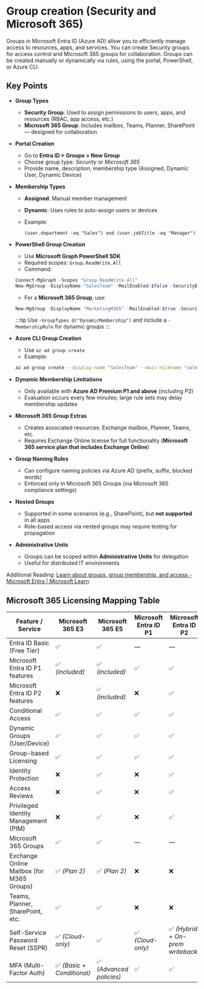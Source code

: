 # Group creation (Security and Microsoft 365)

Groups in Microsoft Entra ID (Azure AD) allow you to efficiently manage access to resources, apps, and services. You can create Security groups for access control and Microsoft 365 groups for collaboration. Groups can be created manually or dynamically via rules, using the portal, PowerShell, or Azure CLI.

## Key Points

- **Group Types**
  - **Security Group**: Used to assign permissions to users, apps, and resources (RBAC, app access, etc.)
  - **Microsoft 365 Group**: Includes mailbox, Teams, Planner, SharePoint — designed for collaboration
- **Portal Creation**
  - Go to **Entra ID > Groups > New Group**
  - Choose group type: _Security_ or _Microsoft 365_
  - Provide name, description, membership type (Assigned, Dynamic User, Dynamic Device)
- **Membership Types**
  - **Assigned**: Manual member management
  - **Dynamic**: Uses rules to auto-assign users or devices
  - Example:

    ```text title="Example Rule"
    (user.department -eq "Sales") and (user.jobTitle -eq "Manager")
    ```

- **PowerShell Group Creation**
  - Use **Microsoft Graph PowerShell SDK**
  - Required scopes: `Group.ReadWrite.All`
  - Command:

  ```powershell title="PowerShell"
  Connect-MgGraph -Scopes "Group.ReadWrite.All"
  New-MgGroup -DisplayName "SalesTeam" -MailEnabled:$false -SecurityEnabled:$true -MailNickname "salesteam" -GroupTypes @()
  ```

  - For a **Microsoft 365 Group**, use:

  ```powershell title="PowerShell"
  New-MgGroup -DisplayName "MarketingM365" -MailEnabled:$true -SecurityEnabled:$false -MailNickname "marketingm365" -GroupTypes @("Unified")
  ```

  :::tip
  Use `-GroupTypes @("DynamicMembership")` and include a `-MembershipRule` for dynamic groups
  :::

- **Azure CLI Group Creation**
  - Use `az ad group create`
  - Example:

  ```bash title="Shell"
  az ad group create --display-name "SalesTeam" --mail-nickname "salesteam"
  ```

- **Dynamic Membership Limitations**
  - Only available with **Azure AD Premium P1 and above** (including P2)
  - Evaluation occurs every few minutes; large rule sets may delay membership updates
- **Microsoft 365 Group Extras**
  - Creates associated resources: Exchange mailbox, Planner, Teams, etc.
  - Requires Exchange Online license for full functionality (**Microsoft 365 service plan that includes Exchange Online**)
- **Group Naming Rules**
  - Can configure naming policies via Azure AD (prefix, suffix, blocked words)
  - Enforced only in Microsoft 365 Groups (via Microsoft 365 compliance settings)
- **Nested Groups**
  - Supported in some scenarios (e.g., SharePoint), but **not supported** in all apps
  - Role-based access via nested groups may require testing for propagation
- **Administrative Units**
  - Groups can be scoped within **Administrative Units** for delegation
  - Useful for distributed IT environments

Additional Reading: [Learn about groups, group membership, and access - Microsoft Entra | Microsoft Learn](https://learn.microsoft.com/en-us/entra/fundamentals/concept-learn-about-groups?toc=%2Fentra%2Fidentity%2Fusers%2Ftoc.json&bc=%2Fentra%2Fidentity%2Fusers%2Fbreadcrumb%2Ftoc.json)

## Microsoft 365 Licensing Mapping Table

| **Feature / Service**                     | **Microsoft 365 E3**      | **Microsoft 365 E5**    | **Microsoft Entra ID P1** | **Microsoft Entra ID P2**        | **Exchange Online Plan 1/2** |
| ----------------------------------------- | ------------------------- | ----------------------- | ------------------------- | -------------------------------- | ---------------------------- |
| Entra ID Basic (Free Tier)                | ✅                         | ✅                       | —                         | —                                | —                            |
| Microsoft Entra ID P1 features            | ✅ _(included)_            | ✅ _(included)_          | ✅                         | ✅                                | —                            |
| Microsoft Entra ID P2 features            | ❌                         | ✅ _(included)_          | ❌                         | ✅                                | —                            |
| Conditional Access                        | ✅                         | ✅                       | ✅                         | ✅                                | —                            |
| Dynamic Groups (User/Device)              | ✅                         | ✅                       | ✅                         | ✅                                | —                            |
| Group-based Licensing                     | ✅                         | ✅                       | ✅                         | ✅                                | —                            |
| Identity Protection                       | ❌                         | ✅                       | ❌                         | ✅                                | —                            |
| Access Reviews                            | ❌                         | ✅                       | ❌                         | ✅                                | —                            |
| Privileged Identity Management (PIM)      | ❌                         | ✅                       | ❌                         | ✅                                | —                            |
| Microsoft 365 Groups                      | ✅                         | ✅                       | —                         | —                                | ❌ _(no group collaboration)_ |
| Exchange Online Mailbox (for M365 Groups) | ✅ _(Plan 2)_              | ✅ _(Plan 2)_            | ❌                         | ❌                                | ✅ _(Plan 1/2 standalone)_    |
| Teams, Planner, SharePoint, etc.          | ✅                         | ✅                       | ❌                         | ❌                                | ❌                            |
| Self-Service Password Reset (SSPR)        | ✅ _(Cloud-only)_          | ✅                       | ✅ _(Cloud-only)_          | ✅ _(Hybrid + On-prem writeback)_ | —                            |
| MFA (Multi-Factor Auth)                   | ✅ _(Basic + Conditional)_ | ✅ _(Advanced policies)_ | ✅                         | ✅                                | —                            |
